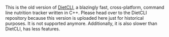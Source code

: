 This is the old version of [DietCLI](https://github.com/hstsethi/dietcli), a blazingly fast, cross-platform, command line nutrition tracker written in C++. Please head over to the DietCLI repository because this version is uploaded here just for historical purposes. It is not supported anymore. Additionally, it is also slower than DietCLI, has less features.


